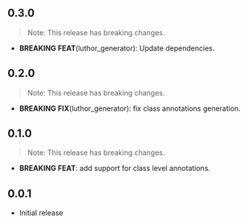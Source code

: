 ## 0.3.0

> Note: This release has breaking changes.

 - **BREAKING** **FEAT**(luthor_generator): Update dependencies.

## 0.2.0

> Note: This release has breaking changes.

 - **BREAKING** **FIX**(luthor_generator): fix class annotations generation.

## 0.1.0

> Note: This release has breaking changes.

 - **BREAKING** **FEAT**: add support for class level annotations.

## 0.0.1

 - Initial release
